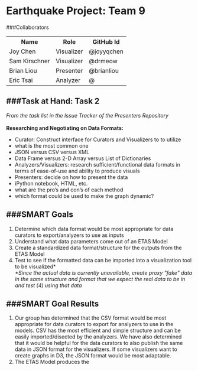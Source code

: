 Earthquake Project: Team 9
=============================
###Collaborators
<table border="0">
<tr>
<th>Name</th>
<th>Role</th>
<th>GitHub Id</th>
</tr>
<tr>
<td>Joy Chen</td>
<td>Visualizer</td>
<td>@joyyqchen</td>
</tr>
<tr>
<td>Sam Kirschner</td>
<td>Visualizer</td>
<td>@drmeow</td>
</tr>
<tr>
<td>Brian Liou</td>
<td>Presenter</td>
<td>@brianliou</td>
</tr>
<tr>
<td>Eric Tsai</td>
<td>Analyzer</td>
<td>@</td>
</tr>
</table>



###Task at Hand: Task 2
-------------------------------------------------------------------
<i>From the task list in the Issue Tracker of the Presenters Repository</i>
<br><br>
<b>Researching and Negotiating on Data Formats:</b>
- Curator: Construct interface for Curators and Visualizers to to utilize
- what is the most common one
- JSON versus CSV versus XML
- Data Frame versus 2-D Array versus List of Dictionaries
- Analyzers/Visualizers: research sufficient/functional data formats in terms of ease-of-use and ability to produce visuals
- Presenters: decide on how to present the data
- iPython notebook, HTML, etc.
- what are the pro’s and con’s of each method
- which format could be used to make the graph dynamic?




###SMART Goals
-------------------------------------------------------------------
1. Determine which data format would be most appropriate for data curators to export/analyzers to use as inputs
2. Understand what data parameters come out of an ETAS Model
3. Create a standardized data format/structure for the outputs from the ETAS Model
4. Test to see if the formatted data can be imported into a visualization tool to be visualized* <br>
<i>*Since the actual data is currently unavailable, create proxy "fake" data in the same structure and format that we expect the real data to be in and test (4) using that data</i>

###SMART Goal Results
-------------------------------------------------------------------
1. Our group has determined that the CSV format would be most appropriate for data curators to export for analyzers to use in the models. CSV has the most efficient and simple structure and can be easily imported/disected by the analyzers. We have also determined that it would be helpful for the data curators to also publish the same data in JSON format for the visualizers. If some visualizers want to create graphs in D3, the JSON format would be most adaptable.
2. The ETAS Model produces the 
